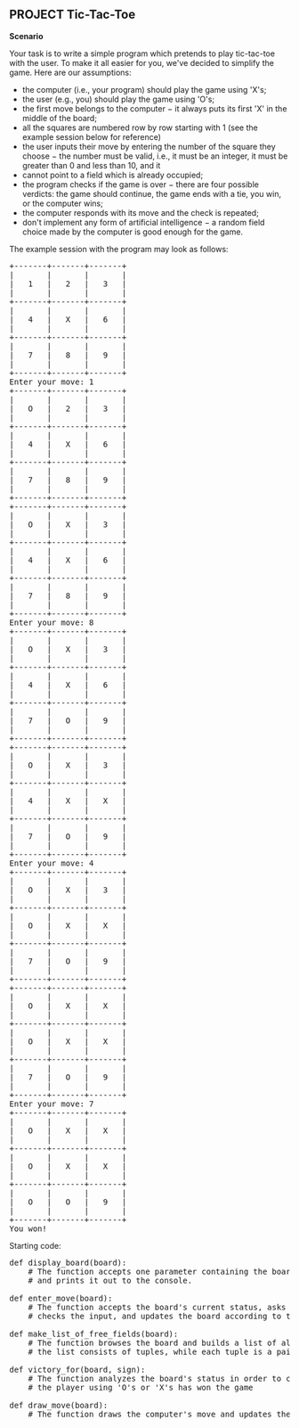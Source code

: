 <h2>PROJECT  Tic-Tac-Toe</h2>

<b>Scenario</b>

Your task is to write a simple program which pretends to play tic-tac-toe with the user. To make it all easier for you, we've decided to simplify the game. Here are our assumptions:

<ul>
<li>  
the computer (i.e., your program) should play the game using 'X's;
</li>
<li>
the user (e.g., you) should play the game using 'O's;
</li>
<li>
the first move belongs to the computer − it always puts its first 'X' in the middle of the board;
</li>
<li>
all the squares are numbered row by row starting with 1 (see the example session below for reference)
</li>
<li>
the user inputs their move by entering the number of the square they choose − the number must be valid, i.e., it must be an integer, it must be greater than 0 and less than 10, and it </li>
<li>
cannot point to a field which is already occupied;
</li>
<li>
the program checks if the game is over − there are four possible verdicts: the game should continue, the game ends with a tie, you win, or the computer wins;
</li>
<li>
the computer responds with its move and the check is repeated;
</li>
<li>
don't implement any form of artificial intelligence − a random field choice made by the computer is good enough for the game.
</li>
  
</ul>
The example session with the program may look as follows:
<pre>
+-------+-------+-------+
|       |       |       |
|   1   |   2   |   3   |
|       |       |       |
+-------+-------+-------+
|       |       |       |
|   4   |   X   |   6   |
|       |       |       |
+-------+-------+-------+
|       |       |       |
|   7   |   8   |   9   |
|       |       |       |
+-------+-------+-------+
Enter your move: 1
+-------+-------+-------+
|       |       |       |
|   O   |   2   |   3   |
|       |       |       |
+-------+-------+-------+
|       |       |       |
|   4   |   X   |   6   |
|       |       |       |
+-------+-------+-------+
|       |       |       |
|   7   |   8   |   9   |
|       |       |       |
+-------+-------+-------+
+-------+-------+-------+
|       |       |       |
|   O   |   X   |   3   |
|       |       |       |
+-------+-------+-------+
|       |       |       |
|   4   |   X   |   6   |
|       |       |       |
+-------+-------+-------+
|       |       |       |
|   7   |   8   |   9   |
|       |       |       |
+-------+-------+-------+
Enter your move: 8
+-------+-------+-------+
|       |       |       |
|   O   |   X   |   3   |
|       |       |       |
+-------+-------+-------+
|       |       |       |
|   4   |   X   |   6   |
|       |       |       |
+-------+-------+-------+
|       |       |       |
|   7   |   O   |   9   |
|       |       |       |
+-------+-------+-------+
+-------+-------+-------+
|       |       |       |
|   O   |   X   |   3   |
|       |       |       |
+-------+-------+-------+
|       |       |       |
|   4   |   X   |   X   |
|       |       |       |
+-------+-------+-------+
|       |       |       |
|   7   |   O   |   9   |
|       |       |       |
+-------+-------+-------+
Enter your move: 4
+-------+-------+-------+
|       |       |       |
|   O   |   X   |   3   |
|       |       |       |
+-------+-------+-------+
|       |       |       |
|   O   |   X   |   X   |
|       |       |       |
+-------+-------+-------+
|       |       |       |
|   7   |   O   |   9   |
|       |       |       |
+-------+-------+-------+
+-------+-------+-------+
|       |       |       |
|   O   |   X   |   X   |
|       |       |       |
+-------+-------+-------+
|       |       |       |
|   O   |   X   |   X   |
|       |       |       |
+-------+-------+-------+
|       |       |       |
|   7   |   O   |   9   |
|       |       |       |
+-------+-------+-------+
Enter your move: 7
+-------+-------+-------+
|       |       |       |
|   O   |   X   |   X   |
|       |       |       |
+-------+-------+-------+
|       |       |       |
|   O   |   X   |   X   |
|       |       |       |
+-------+-------+-------+
|       |       |       |
|   O   |   O   |   9   |
|       |       |       |
+-------+-------+-------+
You won!
</pre>

Starting code:
<pre lang="python">
def display_board(board):
    # The function accepts one parameter containing the board's current status
    # and prints it out to the console.

def enter_move(board):
    # The function accepts the board's current status, asks the user about their move, 
    # checks the input, and updates the board according to the user's decision.

def make_list_of_free_fields(board):
    # The function browses the board and builds a list of all the free squares; 
    # the list consists of tuples, while each tuple is a pair of row and column numbers.

def victory_for(board, sign):
    # The function analyzes the board's status in order to check if 
    # the player using 'O's or 'X's has won the game

def draw_move(board):
    # The function draws the computer's move and updates the board.
  
</pre>
